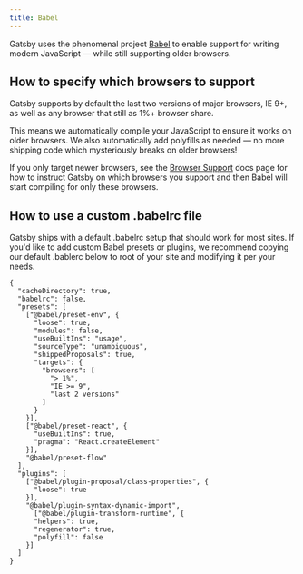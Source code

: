```yaml
---
title: Babel
---
```


Gatsby uses the phenomenal project [Babel](https://babeljs.io/) to enable
support for writing modern JavaScript — while still supporting older browsers.

## How to specify which browsers to support

Gatsby supports by default the last two versions of major browsers, IE 9+, as well as
any browser that still as 1%+ browser share.

This means we automatically compile your JavaScript to ensure it works on older browsers.
We also automatically add polyfills as needed — no more shipping code which mysteriously
breaks on older browsers!

If you only target newer browsers, see the [Browser
Support](/docs/browser-support/) docs page for how to instruct Gatsby on which
browsers you support and then Babel will start compiling for only these
browsers.

## How to use a custom .babelrc file

Gatsby ships with a default .babelrc setup that should work for most sites. If you'd like
to add custom Babel presets or plugins, we recommend copying our default .bablerc below
to root of your site and modifying it per your needs.

```json5
{
  "cacheDirectory": true,
  "babelrc": false,
  "presets": [
    ["@babel/preset-env", {
      "loose": true,
      "modules": false,
      "useBuiltIns": "usage",
      "sourceType": "unambiguous",
      "shippedProposals": true,
      "targets": {
        "browsers": [
          "> 1%",
          "IE >= 9",
          "last 2 versions"
        ]
      }
    }],
    ["@babel/preset-react", {
      "useBuiltIns": true,
      "pragma": "React.createElement"
    }],
    "@babel/preset-flow"
  ],
  "plugins": [
    ["@babel/plugin-proposal/class-properties", {
      "loose": true
    }],
    "@babel/plugin-syntax-dynamic-import",
      ["@babel/plugin-transform-runtime", {
      "helpers": true,
      "regenerator": true,
      "polyfill": false
    }]
  ]
}
```

